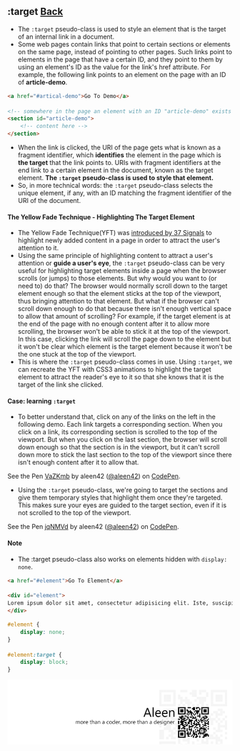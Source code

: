 ## :target [**Back**](./../pseudoClass.md)

- The `:target` pseudo-class is used to style an element that is the target of an internal link in a document.
- Some web pages contain links that point to certain sections or elements on the same page, instead of pointing to other pages. Such links point to elements in the page that have a certain ID, and they point to them by using an element's ID as the value for the link's href attribute. For example, the following link points to an element on the page with an ID of **article-demo**.

```html
<a href="#artical-demo">Go To Demo</a>

<!-- somewhere in the page an element with an ID "article-demo" exists -->
<section id="article-demo">
    <!-- content here -->
</section>
```

- When the link is clicked, the URI of the page gets what is known as a fragment identifier, which **identifies** the element in the page which is **the target** that the link points to. URIs with fragment identifiers at the end link to a certain element in the document, known as the target element. **The `:target` pseudo-class is used to style that element.**
- So, in more technical words: the `:target` pseudo-class selects the unique element, if any, with an ID matching the fragment identifier of the URI of the document.

#### The Yellow Fade Technique - Highlighting The Target Element

- The Yellow Fade Technique(YFT) was [introduced by 37 Signals](http://signalvnoise.com/archives/000558.php) to highlight newly added content in a page in order to attract the user's attention to it.
- Using the same principle of highlighting content to attract a user's attention or **guide a user's eye**, the `:target` pseudo-class can be very useful for highlighting target elements inside a page when the browser scrolls (or jumps) to those elements. But why would you want to (or need to) do that? The browser would normally scroll down to the target element enough so that the element sticks at the top of the viewport, thus bringing attention to that element. But what if the browser can't scroll down enough to do that because there isn't enough vertical space to allow that amount of scrolling? For example, if the target element is at the end of the page with no enough content after it to allow more scrolling, the browser won't be able to stick it at the top of the viewport. In this case, clicking the link will scroll the page down to the element but it won't be clear which element is the target element because it won't be the one stuck at the top of the viewport.
- This is where the `:target` pseudo-class comes in use. Using `:target`, we can recreate the YFT with CSS3 animations to highlight the target element to attract the reader's eye to it so that she knows that it is the target of the link she clicked.

#### Case: learning `:target`

- To better understand that, click on any of the links on the left in the following demo. Each link targets a corresponding section. When you click on a link, its corresponding section is scrolled to the top of the viewport. But when you click on the last section, the browser will scroll down enough so that the section is in the viewport, but it can't scroll down more to stick the last section to the top of the viewport since there isn't enough content after it to allow that.

<p data-height="266" data-theme-id="21735" data-slug-hash="VaZKmb" data-default-tab="result" data-user="aleen42" class='codepen'>See the Pen <a href='http://codepen.io/aleen42/pen/VaZKmb/'>VaZKmb</a> by aleen42 (<a href='http://codepen.io/aleen42'>@aleen42</a>) on <a href='http://codepen.io'>CodePen</a>.</p>
<script async src="//assets.codepen.io/assets/embed/ei.js"></script>

- Using the `:target` pseudo-class, we're going to target the sections and give them temporary styles that highlight them once they're targeted. This makes sure your eyes are guided to the target section, even if it is not scrolled to the top of the viewport.

<p data-height="266" data-theme-id="21735" data-slug-hash="jqNMVd" data-default-tab="result" data-user="aleen42" class='codepen'>See the Pen <a href='http://codepen.io/aleen42/pen/jqNMVd/'>jqNMVd</a> by aleen42 (<a href='http://codepen.io/aleen42'>@aleen42</a>) on <a href='http://codepen.io'>CodePen</a>.</p>
<script async src="//assets.codepen.io/assets/embed/ei.js"></script>

#### Note

- The :target pseudo-class also works on elements hidden with `display: none`.

```html
<a href="#element">Go To Element</a>

<div id="element">
Lorem ipsum dolor sit amet, consectetur adipisicing elit. Iste, suscipit, at autem animi praesentium perspiciatis quis mollitia eius minima quae quaerat delectus nostrum dolore. Quia voluptate perferendis in modi a.
</div>
```

```css
#element {
    display: none;
}

#element:target {
    display: block;
}
```

<a href="http://aleen42.github.io/" target="_blank" ><img src="./../../../pic/tail.gif"></a>